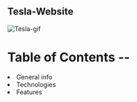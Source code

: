  <h2> Tesla-Website </h2>

![Tesla-gif](https://user-images.githubusercontent.com/48563313/215079414-11d66519-c7c1-4600-b8ca-c9ed813569f4.gif)

<h1> Table of Contents -- </h1>
<li> General info </li>
<li> Technologies </li>
<li> Features  </li>

